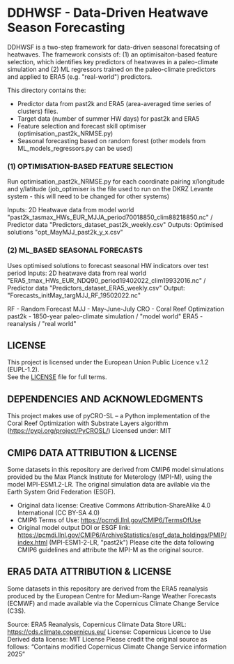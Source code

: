 # DDHWSF - Data-Driven Heatwave Season Forecasting 

DDHWSF is a two-step framework for data-driven seasonal forecatsing of heatwaves. The framework consists of: (1) an optimisaiton-based feature selection, which identifies key predictors of heatwaves in a paleo-climate simulation and (2) ML regressors trained on the paleo-climate predictors and applied to ERA5 (e.g. "real-world") predictors. 

This directory contains the:
- Predictor data from past2k and ERA5 (area-averaged time series of clusters) files.
- Target data (number of summer HW days) for past2k and ERA5
- Feature selection and forecast skill optimiser (optimisation_past2k_NRMSE.py)
- Seasonal forecasting based on random forest (other models from ML_models_regressors.py can be used)

### (1) OPTIMISATION-BASED FEATURE SELECTION

Run optimisation_past2k_NRMSE.py for each coordinate pairing x/longitude and y/latitude
(job_optimiser is the file used to run on the DKRZ Levante system - this will need to be changed for other systems)

Inputs: 2D Heatwave data from model world "past2k_tasmax_HWs_EUR_MJJA_period70018850_clim88218850.nc" / Predictor data "Predictors_dataset_past2k_weekly.csv"
Outputs: Optimised solutions "opt_MayMJJ_past2k_y_x.csv"

### (2) ML_BASED SEASONAL FORECASTS

Uses optimised solutions to forecast seasonal HW indicators over test period
Inputs: 2D heatwave data from real world "ERA5_tmax_HWs_EUR_NDQ90_period19402022_clim19932016.nc" / Predictor data "Predictors_dataset_ERA5_weekly.csv"
Output: "Forecasts_initMay_targMJJ_RF_19502022.nc"

RF - Random Forecast
MJJ - May-June-July
CRO - Coral Reef Optimization
past2k - 1850-year paleo-climate simulation / "model world"
ERA5 - reanalysis / "real world"

## LICENSE

This project is licensed under the European Union Public Licence v.1.2 (EUPL-1.2).  
See the [LICENSE](./LICENSE) file for full terms.

## DEPENDENCIES AND ACKNOWLEDGMENTS

This project makes use of pyCRO-SL – a Python implementation of the Coral Reef Optimization with Substrate Layers algorithm (https://pypi.org/project/PyCROSL/)
Licensed under: MIT

## CMIP6 DATA ATTRIBUTION & LICENSE

Some datasets in this repository are derived from CMIP6 model simulations provided bu the Max Planck Institute for Meterology (MPI-M), using the model MPI-ESM1.2-LR. The original simulation data are avilable via the Earth System Grid Federation (ESGF).
- Original data license: Creative Commons Attribution-ShareAlike 4.0 International (CC BY-SA 4.0)
- CMIP6 Terms of Use: https://pcmdi.llnl.gov/CMIP6/TermsOfUse
- Original model output DOI or ESGF link: https://pcmdi.llnl.gov/CMIP6/ArchiveStatistics/esgf_data_holdings/PMIP/index.html (MPI-ESM1-2-LR, "past2k")
Please cite the data following CMIP6 guidelines and attribute the MPI-M as the original source.

## ERA5 DATA ATTRIBUTION & LICENSE

Some datasets in this repository are derived from the ERA5 reanalysis produced by the European Centre for Medium-Range Weather Forecasts (ECMWF) and made available via the Copernicus Climate Change Service (C3S).

Source: ERA5 Reanalysis, Copernicus Climate Data Store
URL: https://cds.climate.copernicus.eu/
License: Copernicus Licence to Use
Derived data license: MIT License
Please credit the original source as follows:
“Contains modified Copernicus Climate Change Service information 2025”
